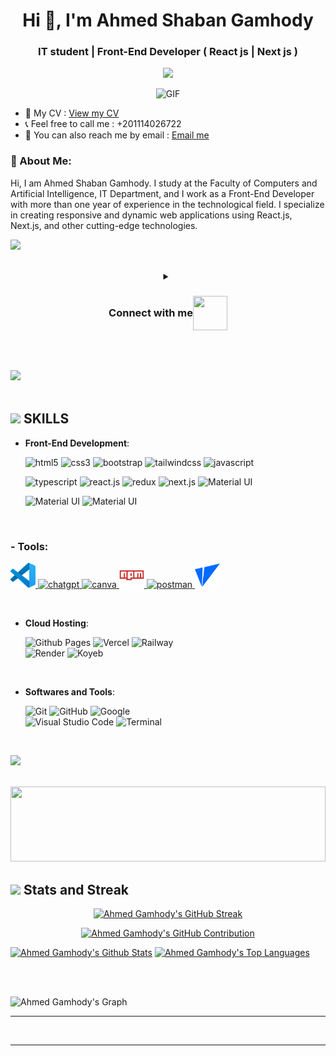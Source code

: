 <h1 align="center">Hi 👋, I'm Ahmed Shaban Gamhody</h1>
<h3 align="center">IT student | Front-End Developer ( React js | Next js )</h3>

<p align="center">

<img src="https://readme-typing-svg.herokuapp.com?font=Time+New+Roman&color=cyan&size=25&center=true&vCenter=true&width=600&height=100&lines=Welcome!+I'm+Ahmed+Gamhody.🤍;IT+Student+|+Front-End+Developer" />

 </p>

<p align="center">
  <img src="https://user-images.githubusercontent.com/63050133/156676671-d5b2e362-97d4-4404-9447-dd71ddfea82f.gif" alt="GIF" width="300" />
</p>


- 📄 My CV : [View my CV](https://drive.google.com/file/d/1N6Hd7md4oUqxXr938mFYyNu87-SgmcZs/view?usp=drive_link)
- 📞 Feel free to call me : +201114026722
- 📧 You can also reach me by email : [Email me](mailto:ahmedgamhody1@outlook.com)



<!-- About Me Section -->
<h3 align="left">🚀 About Me:</h3>
<p align="left">
  Hi, I am Ahmed Shaban Gamhody. I study at the Faculty of Computers and Artificial Intelligence, IT Department, and I work as a Front-End Developer with more than one year of experience in the technological field. I specialize in creating responsive and dynamic web applications using React.js, Next.js, and other cutting-edge technologies.
</p>

<img src="https://user-images.githubusercontent.com/73097560/115834477-dbab4500-a447-11eb-908a-139a6edaec5c.gif"><br><br>

<div>
  <details align="center">
      <summary>
        <h3 align="center" style="display:flex;justify-content:center;align-items:center;">
            Connect with me  
            <img src="https://media.giphy.com/media/cOLvtXLNWPnD8jrtS3/giphy.gif" width="55" height="55" />
        </h3>
    </summary>
<div>
  <samp>
    <p align="center">
      <br/>
      <a href="https://www.linkedin.com/in/ahmedgamhody" target="_blank">
        <img align="center" src="https://img.shields.io/badge/linkedin-%231DA1F2.svg?style=for-the-badge&logo=linkedin&logoColor=white" alt="linkedin" height="30"/>
      </a>
      <a href="https://web.facebook.com/Gamhody159" target="_blank">
        <img align="center" src="https://img.shields.io/badge/facebook-4267B2.svg?style=for-the-badge&logo=facebook&logoColor=white" alt="facebook" height="30"/>
      </a>
            <a href="mailto:ahmedgamhody1@outlook.com" target="_blank">
        <img align="center" src="https://img.shields.io/badge/gmail-EA4335.svg?style=for-the-badge&logo=gmail&logoColor=white" alt="gmail" height="30"/>
      </a>
      <a href="mailto:ahmedgamhody1@outlook.com" target="_blank">
        <img align="center" src="https://img.shields.io/badge/Outlook-0078D4.svg?style=for-the-badge&logo=microsoft-outlook&logoColor=white" alt="gmail" height="30"/>
      </a>
      <a href="https://wa.me/+201114026722" target="_blank">
        <img align="center" src="https://img.shields.io/badge/whatsapp-4B7F1.svg?style=for-the-badge&logo=whatsapp&logoColor=white" alt="whatsApp" height="30"/>
      </a>
    </p>
  </samp>
</div>


<p align=''>
<img 
src="https://media.giphy.com/media/QvpqTCiEcwtvx6wwJK/giphy.gif" width="25%" height="230" frameBorder="0" class="giphy-embed" allowFullScreen></img><img src="https://media.giphy.com/media/QvpqTCiEcwtvx6wwJK/giphy.gif" width="25%" height="230" frameBorder="0" class="giphy-embed" allowFullScreen></img><img src="https://media.giphy.com/media/QvpqTCiEcwtvx6wwJK/giphy.gif" width="25%" height="230" frameBorder="0" class="giphy-embed" allowFullScreen></img><img src="https://media.giphy.com/media/QvpqTCiEcwtvx6wwJK/giphy.gif" width="25%" height="230" frameBorder="0" class="giphy-embed" allowFullScreen></img></p>

</details>
</div>
<br><br>




<img src="https://user-images.githubusercontent.com/73097560/115834477-dbab4500-a447-11eb-908a-139a6edaec5c.gif"><br><br>
## <img src="https://media2.giphy.com/media/QssGEmpkyEOhBCb7e1/giphy.gif?cid=ecf05e47a0n3gi1bfqntqmob8g9aid1oyj2wr3ds3mg700bl&rid=giphy.gif" width ="25"><b> SKILLS</b>


<p align="center">
    
- **Front-End Development**:
  <p>
      <p>
          <img src="https://skillicons.dev/icons?i=html" alt="html5" width="50" height="50"/>
          <img src="https://skillicons.dev/icons?i=css" alt="css3" width="50" height="50"/>
          <img src="https://skillicons.dev/icons?i=bootstrap" alt="bootstrap" width="50" height="50"/>
          <img src="https://skillicons.dev/icons?i=tailwind" alt="tailwindcss" width="50" height="50"/>
          <img src="https://skillicons.dev/icons?i=js" alt="javascript" width="50" height="50"/>
     </p>
     <p>
          <img src="https://skillicons.dev/icons?i=typescript" alt="typescript" width="50" height="50"/>
          <img src="https://skillicons.dev/icons?i=react" alt="react.js" width="50" height="50"/> 
          <img src="https://skillicons.dev/icons?i=redux" alt="redux" width="50" height="50"/>
          <img src="https://skillicons.dev/icons?i=next" alt="next.js" width="50" height="50"/>
          <img src="https://skillicons.dev/icons?i=prisma" alt="Material UI" width="50" height="50"/>
     </p>
     <p>
          <img src="https://skillicons.dev/icons?i=materialui" alt="Material UI" width="50" height="50"/>
          <img src="https://skillicons.dev/icons?i=vite" alt="Material UI" width="50" height="50"/>
     </p>
 </p>

<br/>

 <h3 align="left"> - Tools:</h3>
<p align="left">
  <a href="https://code.visualstudio.com/" target="_blank" rel="noreferrer"> <img src="https://raw.githubusercontent.com/devicons/devicon/master/icons/vscode/vscode-original.svg" alt="vscode" width="40" height="40"/> </a> 
  <a href="https://chat.openai.com/" target="_blank" rel="noreferrer"> <img src="https://freepnglogo.com/images/all_img/1690998448chat-gpt-logo-png.png" alt="chatgpt" width="40" height="40"/> </a>
  <a href="https://www.canva.com/" target="_blank" rel="noreferrer"> <img src="https://www.vectorlogo.zone/logos/canva/canva-icon.svg" alt="canva" width="40" height="40"/> </a>
  <a href="https://www.npmjs.com/" target="_blank" rel="noreferrer"> <img src="https://raw.githubusercontent.com/devicons/devicon/master/icons/npm/npm-original-wordmark.svg" alt="npm" width="40" height="40"/> </a>
  <a href="https://www.postman.com/" target="_blank" rel="noreferrer"> <img src="https://www.vectorlogo.zone/logos/getpostman/getpostman-icon.svg" alt="postman" width="40" height="40"/> </a> 
  <a href="https://vitejs.dev/" target="_blank" rel="noreferrer"> <img src="https://raw.githubusercontent.com/devicons/devicon/master/icons/vite/vite-original.svg" alt="vite.js" width="40" height="40"/> </a>
</p>


<br>

- **Cloud Hosting**:

    ![Github Pages](https://img.shields.io/badge/GitHub%20Pages-%23327FC7.svg?style=for-the-badge&logo=github&logoColor=white)
    ![Vercel](https://img.shields.io/badge/VERCEL-%23121011.svg?style=for-the-badge&logo=vercel&logoColor=white)
    ![Railway](https://img.shields.io/badge/Railway-%23121011.svg?style=for-the-badge&logo=railway&logoColor=white)
  <br>
    ![Render](https://img.shields.io/badge/render-%23121011.svg?style=for-the-badge&logo=render&logoColor=white)
    ![Koyeb](https://img.shields.io/badge/koyeb-%23121011.svg?style=for-the-badge&logo=koyeb&logoColor=white)
    
<br>

- **Softwares and Tools**:

    ![Git](https://img.shields.io/badge/git-%23F05033.svg?style=for-the-badge&logo=git&logoColor=white)
    ![GitHub](https://img.shields.io/badge/github-%23121011.svg?style=for-the-badge&logo=github&logoColor=white)
    ![Google](https://img.shields.io/badge/google-%234285F4.svg?style=for-the-badge&logo=google&logoColor=white)
  <br>
    ![Visual Studio Code](https://img.shields.io/badge/Visual%20Studio%20Code-0078d7.svg?style=for-the-badge&logo=visual-studio-code&logoColor=white)
    ![Terminal](https://img.shields.io/badge/Terminal-%23054020?style=for-the-badge&logo=gnu-bash&logoColor=white) 
  

<br>
  

<img src="https://user-images.githubusercontent.com/73097560/115834477-dbab4500-a447-11eb-908a-139a6edaec5c.gif"><br><br>


<img src="https://media.giphy.com/media/Z022x1nbAsKE2aAhnE/giphy.gif" width="100%" height ="120">



## <img src="https://media2.giphy.com/media/QssGEmpkyEOhBCb7e1/giphy.gif?cid=ecf05e47a0n3gi1bfqntqmob8g9aid1oyj2wr3ds3mg700bl&rid=giphy.gif" width ="25"> <b>Stats and Streak</b>
<p align="center">
  <a href="https://github.com/ahmedgamhody">
    <img src="https://github-readme-streak-stats.herokuapp.com/?user=ahmedgamhody&theme=radical&border=7F3FBF&background=0D1117" alt="Ahmed Gamhody's GitHub Streak"/>
  </a>
</p>
<p align="center">
  <a href="https://github.com/ahmedgamhody">
    <img src="https://github-profile-summary-cards.vercel.app/api/cards/profile-details?username=ahmedgamhody&theme=radical" alt="Ahmed Gamhody's GitHub Contribution"/>
  </a>
</p>
<a> 

<a href="https://github.com/ahmedgamhody"><img alt="Ahmed Gamhody's Github Stats" src="https://denvercoder1-github-readme-stats.vercel.app/api?username=ahmedgamhody&show_icons=true&count_private=true&theme=react&border_color=7F3FBF&bg_color=0D1117&title_color=F85D7F&icon_color=F8D866" height="192px" width="49.5%"/></a>
  <a href="https://github.com/ahmedgamhody"><img alt="Ahmed Gamhody's Top Languages" src="https://denvercoder1-github-readme-stats.vercel.app/api/top-langs/?username=ahmedgamhody&langs_count=8&layout=compact&theme=react&border_color=7F3FBF&bg_color=0D1117&title_color=F85D7F&icon_color=F8D866" height="192px" width="49.5%"/></a>
</a>

  <br/>
  <br/>

![Ahmed Gamhody's Graph](https://github-readme-activity-graph.vercel.app/graph?username=ahmedgamhody&custom_title=Ahmed%20Gamhody%27s%20GitHub%20Activity%20Graph&bg_color=0D1117&color=7F3FBF&line=7F3FBF&point=7F3FBF&area_color=FFFFFF&title_color=FFFFFF&area=true)

<hr/>
<br/>


<hr/>
<br/>

